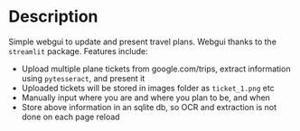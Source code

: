 # Description
Simple webgui to update and present travel plans. Webgui thanks to the `streamlit` package. Features include:

* Upload multiple plane tickets from google.com/trips, extract information using `pytesseract`, and present it
* Uploaded tickets will be stored in images folder as `ticket_1.png` etc
* Manually input where you are and where you plan to be, and when
* Store above information in an sqlite db, so OCR and extraction is not done on each page reload
